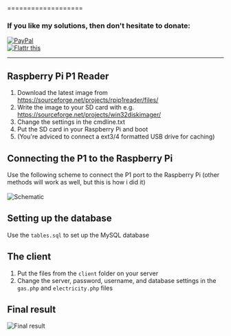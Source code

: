 ===================
### If you like my solutions, then don't hesitate to donate:
<a href="https://www.paypal.com/cgi-bin/webscr?cmd=_donations&business=donate%40pilight%2eorg&lc=NL&item_name=CurlyMoo&no_note=1&no_shipping=1&currency_code=EUR&bn=PP%2dDonationsBF%3abtn_donateCC_LG%2egif%3aNonHosted" target="_blank">
<img alt="PayPal" title="PayPal" border="0" src="https://www.paypalobjects.com/nl_NL/NL/i/btn/btn_donateCC_LG.gif" ></a><br />
<a href="http://flattr.com/thing/1106962/" target="_blank">
<img src="http://api.flattr.com/button/flattr-badge-large.png" alt="Flattr this" title="Flattr this" border="0" /></a>
<hr>

## Raspberry Pi P1 Reader

1. Download the latest image from https://sourceforge.net/projects/rpip1reader/files/
2. Write the image to your SD card with e.g. https://sourceforge.net/projects/win32diskimager/
3. Change the settings in the cmdline.txt
4. Put the SD card in your Raspberry Pi and boot
5. (You're adviced to connect a ext3/4 formatted USB drive for caching)

## Connecting the P1 to the Raspberry Pi
Use the following scheme to connect the P1 port to the Raspberry Pi (other methods will work as well, but this is how i did it)<br /><br />
<img src="http://www.pilight.org/smartmeter.png" alt="Schematic" title="Schematic" />

## Setting up the database
Use the `tables.sql` to set up the MySQL database

## The client

1. Put the files from the `client` folder on your server
2. Change the server, password, username, and database settings in the `gas.php` and `electricity.php` files

## Final result

<img src="http://www.pilight.org/p1meter.jpg" alt="Final result" title="Final result" />
